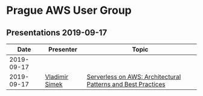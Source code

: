 # Prague AWS User Group

## Presentations 2019-09-17

| Date       | Presenter                                             | Topic                                                                                                           |
|------------|-------------------------------------------------------|-----------------------------------------------------------------------------------------------------------------|
| 2019-09-17 |                                                       |                                                                                                                 |
| 2019-09-17 | [Vladimir Simek](https://www.linkedin.com/in/vsimek/) | [Serverless on AWS: Architectural Patterns and Best Practices](2019-09-17-Vladimir_Simek-Serverless_on_AWS.pdf) |
